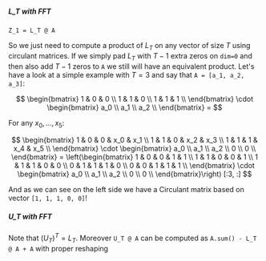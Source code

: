 ##### L_T with FFT

```
Z_1 = L_T @ A
```

So we just need to compute a product of $L_T$ on any vector of size $T$ using circulant matrices. If we simply pad $L_T$ with $T- 1$ extra zeros on `dim=0` and then also add $T-1$ zeros to `A` we still will have an equivalent product. Let's have a look at a simple example with $T = 3$ and say that `A = [a_1, a_2, a_3]`:

$$
\begin{bmatrix}
1 & 0 & 0 \\
1 & 1 & 0 \\
1 & 1 & 1 \\
\end{bmatrix} \cdot \begin{bmatrix}
a_0 \\
a_1 \\
a_2 \\
\end{bmatrix} = 
$$

For any $x_0, ..., x_5$:

$$
\begin{bmatrix}
1 & 0 & 0 & x_0 & x_1 \\
1 & 1 & 0 & x_2 & x_3 \\
1 & 1 & 1 & x_4 & x_5 \\
\end{bmatrix} \cdot \begin{bmatrix}
a_0 \\
a_1 \\
a_2 \\
0 \\
0 \\
\end{bmatrix} = 
\left(\begin{bmatrix}
1 & 0 & 0 & 1 & 1 \\
1 & 1 & 0 & 0 & 1 \\
1 & 1 & 1 & 0 & 0 \\
0 & 1 & 1 & 1 & 0 \\
0 & 0 & 1 & 1 & 1 \\
\end{bmatrix} \cdot \begin{bmatrix}
a_0 \\
a_1 \\
a_2 \\
0 \\
0 \\
\end{bmatrix}\right) [:3, :]
$$

And as we can see on the left side we have a Circulant matrix based on vector `[1, 1, 1, 0, 0]`!

##### U_T with FFT

Note that $(U_T)^T = L_T$. Moreover `U_T @ A` can be computed as `A.sum() - L_T @ A + A` with proper reshaping